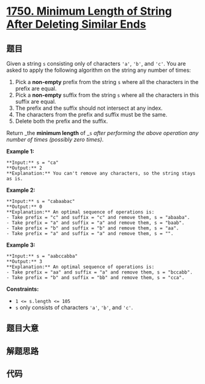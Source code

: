 # [1750. Minimum Length of String After Deleting Similar Ends](https://leetcode.com/problems/minimum-length-of-string-after-deleting-similar-ends)

## 题目

Given a string `s` consisting only of characters `'a'`, `'b'`, and `'c'`. You
are asked to apply the following algorithm on the string any number of times:

  1. Pick a **non-empty** prefix from the string `s` where all the characters in the prefix are equal.
  2. Pick a **non-empty** suffix from the string `s` where all the characters in this suffix are equal.
  3. The prefix and the suffix should not intersect at any index.
  4. The characters from the prefix and suffix must be the same.
  5. Delete both the prefix and the suffix.

Return _the **minimum length** of _`s` _after performing the above operation
any number of times (possibly zero times)_.



**Example 1:**

    
    
    **Input:** s = "ca"
    **Output:** 2
    **Explanation:** You can't remove any characters, so the string stays as is.
    

**Example 2:**

    
    
    **Input:** s = "cabaabac"
    **Output:** 0
    **Explanation:** An optimal sequence of operations is:
    - Take prefix = "c" and suffix = "c" and remove them, s = "abaaba".
    - Take prefix = "a" and suffix = "a" and remove them, s = "baab".
    - Take prefix = "b" and suffix = "b" and remove them, s = "aa".
    - Take prefix = "a" and suffix = "a" and remove them, s = "".

**Example 3:**

    
    
    **Input:** s = "aabccabba"
    **Output:** 3
    **Explanation:** An optimal sequence of operations is:
    - Take prefix = "aa" and suffix = "a" and remove them, s = "bccabb".
    - Take prefix = "b" and suffix = "bb" and remove them, s = "cca".
    



**Constraints:**

  * `1 <= s.length <= 105`
  * `s` only consists of characters `'a'`, `'b'`, and `'c'`.


## 题目大意

## 解题思路

## 代码

```javascript

```

